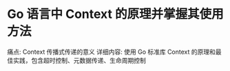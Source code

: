 # Go 语言中 Context 的原理并掌握其使用方法

痛点: Context 传播式传递的意义
详细内容: 使用 Go 标准库 Context 的原理和最佳实践，包含超时控制、元数据传递、生命周期控制